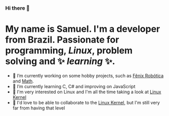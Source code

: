 ### Hi there 👋

# My name is Samuel. I'm a developer from Brazil. Passionate for programming, _Linux_, problem solving and ✨ _learning_ ✨.

- 🔭 I’m currently working on some hobby projects, such as [Fênix Robótica](ttps://github.com/r47orr/fenix-robotica-js) and [Math](https://github.com/r47orr/math).
- 🌱 I’m currently learning C, C# and improving on JavaScript
- 👀 I'm very interested on Linux and I'm all the time taking a look at [Linux Kernel](https://github.com/torvalds/linux)
- 👯 I'd love to be able to collaborate to the [Linux Kernel](https://github.com/torvalds/linux), but I'm still very far from having that level
